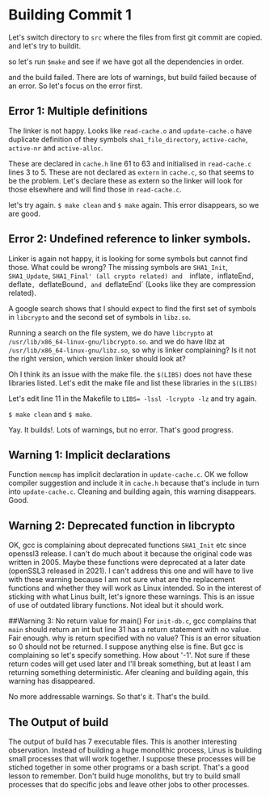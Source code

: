 # Building Commit 1

Let's switch directory to `src` where the files from first git commit are copied. and let's try to buildit. 

so let's run `$make` and see if we have got all the dependencies in order. 

and the build failed. 
There are lots of warnings, but build failed because of an error. So let's focus on the error first. 

## Error 1: Multiple definitions 
The linker is not happy. Looks like `read-cache.o` and `update-cache.o` have duplicate definition of they symbols `sha1_file_directory`, `active-cache`, `active-nr` and `active-alloc`. 

These are declared in `cache.h` line 61 to 63 and initialised in `read-cache.c` lines 3 to 5. 
These are not declared as `extern` in `cache.c`, so that seems to be the problem. Let's declare these as extern so the linker will look for those elsewhere and will find those in `read-cache.c`. 

let's try again. `$ make clean` and `$ make` again. This error disappears, so we are good. 

## Error 2: Undefined reference to linker symbols.
Linker is again not happy, it is looking for some symbols but cannot find those. What could be wrong?
The missing symbols are `SHA1_Init`, `SHA1_Update`, `SHA1_Final' (all crypto related) and  `inflate`, `inflateEnd`, `deflate`, `deflateBound`, and `deflateEnd` (Looks like they are compression related). 

A google search shows that I should expect to find the first set of symbols in `libcrypto` and the second set of symbols in `libz.so`. 

Running a search on the file system, we do have `libcrypto` at `/usr/lib/x86_64-linux-gnu/libcrypto.so`. 
and we do have libz at `/usr/lib/x86_64-linux-gnu/libz.so`, so why is linker complaining? 
Is it not the right version, which version linker should look at?

Oh I think its an issue with the make file. the `$(LIBS)` does not have these libraries listed.
Let's edit the make file and list these libraries in the `$(LIBS)` 

Let's edit line 11 in the Makefile to `LIBS= -lssl -lcrypto -lz` and try again. 

`$ make clean` and `$ make`.

Yay. It builds!. 
Lots of warnings, but no error. That's good progress. 

## Warning 1: Implicit declarations
Function `memcmp` has implicit declaration in `update-cache.c`. OK we follow compiler suggestion and include it in `cache.h` because that's include in turn into `update-cache.c`.
Cleaning and building again, this warning disappears. Good.

## Warning 2: Deprecated function in libcrypto
OK, gcc is complaining about deprecated functions `SHA1_Init` etc since openssl3 release. I can't do much about it because the original code was written in 2005. Maybe these functions were deprecated at a later date (openSSL3 released in 2021). I can't address this one and will have to live with these warning because I am not sure what are the replacement functions and whether they will work as Linux intended. So in the interest of sticking with what Linus built, let's ignore these warnings. This is an issue of use of outdated library functions. Not ideal but it should work. 

##Warning 3: No return value for main()
For `init-db.c`, gcc complains that `main` should return an int but line 31 has a return statement with no value. Fair enough. why is return specified with no value? This is an error situation so 0 should not be returned. I suppose anything else is fine. But gcc is complaining so let's specify something. How about '-1'. Not sure if these return codes will get used later and I'll break something, but at least I am returning something deterministic. 
Afer cleaning and building again, this warning has disappeared.

No more addressable warnings. So that's it. That's the build. 


## The Output of build
The output of build has 7 executable files. This is another interesting observation. Instead of building a huge monolithic process, Linus is building small processes that will work together. I suppose these processes will be stiched together in some other programs or a bash script. That's a good lesson to remember. Don't build huge monoliths, but try to build small processes that do specific jobs and leave other jobs to other processes.



  

